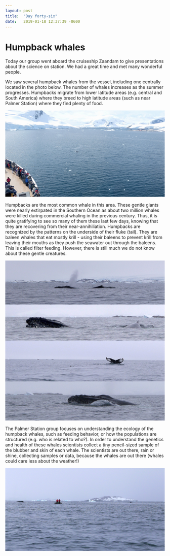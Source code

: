 ```yaml
---
layout: post
title:  "Day forty-six"
date:   2019-01-18 12:37:39 -0600
---
```

# Humpback whales
Today our group went aboard the cruiseship Zaandam to give presentations about the science on station. We had a great time and met many wonderful people. 

We saw several humpback whales from the vessel, including one centrally located in the photo below. The number of whales increases as the summer progresses. Humpbacks migrate from lower latitude areas (e.g. central and South America) where they breed to high latitude areas (such as near Palmer Station) where they find plenty of food.

![Humpback whale from Zaandam](/assets/blog_photos/190118/Whale_from_Zaandam.jpg)

Humpbacks are the most common whale in this area. These gentle giants were nearly extirpated in the Southern Ocean as about two million whales were killed during commercial whaling in the previous century. Thus, it is quite gratifying to see so many of them these last few days, knowing that they are recovering from their near-annihiliation. Humpbacks are recognized by the patterns on the underside of their fluke (tail). They are baleen whales that eat mostly krill - using their baleens to prevent krill from leaving their mouths as they push the seawater out through the baleens. This is called filter feeding. However, there is still much we do not know about these gentle creatures. 

![Humpback whales on January 17](/assets/blog_photos/190118/Whales_190117.jpg)

The Palmer Station group focuses on understanding the ecology of the humpback whales, such as feeding behavior, or how the populations are structured (e.g. who is related to who?). In order to understand the genetics and health of these whales scientists collect a tiny pencil-sized sample of the blubber and skin of each whale. The scientists are out there, rain or shine, collecting samples or data, because the whales are out there (whales could care less about the weather!) 

![Logan and Greg](/assets/blog_photos/190118/whalers_190117.jpg)





